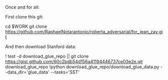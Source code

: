 Once and for all:

First clone this git:

cd $WORK
git clone https://github.com/RaphaelNotarantonio/roberta_adversarial/for_jean_zay.git

And then download Stanford data:

! test -d download_glue_repo || git clone https://gist.github.com/60c2bdb54d156a41194446737ce03e2e.git download_glue_repo
!python download_glue_repo/download_glue_data.py --data_dir='glue_data' --tasks='SST'
